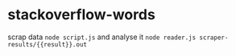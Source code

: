 # stackoverflow-words

scrap data `node script.js` and analyse it `node reader.js scraper-results/{{result}}.out`

